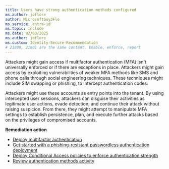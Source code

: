 ```yaml
---
title: Users have strong authentication methods configured 
ms.author: joflore
author: MicrosoftGuyJFlo
ms.service: entra-id
ms.topic: include
ms.date: 02/03/2025
ms.author: joflore
ms.custom: Identity-Secure-Recommendation
# 21800, 21801 are the same content. Enable, enforce, report
---
```

Attackers might gain access if multifactor authentication (MFA) isn't universally enforced or if there are exceptions in place. Attackers might gain access by exploiting vulnerabilities of weaker MFA methods like SMS and phone calls through social engineering techniques. These techniques might include SIM swapping or phishing, to intercept authentication codes.

Attackers might use these accounts as entry points into the tenant. By using intercepted user sessions, attackers can disguise their activities as legitimate user actions, evade detection, and continue their attack without raising suspicion. From there, they might attempt to manipulate MFA settings to establish persistence, plan, and execute further attacks based on the privileges of compromised accounts.

**Remediation action**

- [Deploy multifactor authentication](/entra/identity/authentication/howto-mfa-getstarted)
- [Get started with a phishing-resistant passwordless authentication deployment](/entra/identity/authentication/how-to-plan-prerequisites-phishing-resistant-passwordless-authentication)
- [Deploy Conditional Access policies to enforce authentication strength](/entra/identity/conditional-access/policy-all-users-mfa-strength)
- [Review authentication methods activity](/entra/identity/monitoring-health/concept-usage-insights-report?tabs=microsoft-entra-admin-center#authentication-methods-activity)

